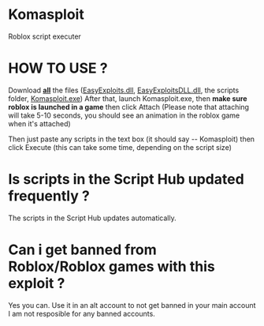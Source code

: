 # Komasploit
Roblox script executer

# HOW TO USE ?

Download **[all](https://github.com/Komas19-new/Komasploit/archive/refs/heads/main.zip)** the files ([EasyExploits.dll](http://komasploit.komas19.tk/EasyExploits.dll), [EasyExploitsDLL.dll]( (http://komasploit.komas19.tk/EasyExploitsDLL.dll)), the scripts folder, [Komasploit.exe](http://komasploit.komas19.tk/Komasploit.exe))
After that, launch Komasploit.exe, then **make sure roblox is launched in a game** then click Attach (Please note that attaching will take 5-10 seconds, you should see an animation in the roblox game when it's attached)

Then just paste any scripts in the text box (it should say -- Komasploit) then click Execute (this can take some time, depending on the script size)

# Is scripts in the Script Hub updated frequently ?

The scripts in the Script Hub updates automatically.

# Can i get banned from Roblox/Roblox games with this exploit ?

Yes you can. Use it in an alt account to not get banned in your main account
I am not resposible for any banned accounts. 
